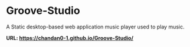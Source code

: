 # Groove-Studio
A Static desktop-based web application music player used to play music.

<b>URL: https://chandan0-1.github.io/Groove-Studio/</b>
